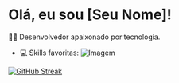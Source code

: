 # Olá, eu sou [Seu Nome]!
👨‍💻 Desenvolvedor apaixonado por tecnologia.

- 💻 Skills favoritas: ![Imagem](https://w7.pngwing.com/pngs/585/981/png-transparent-html-js-and-css-logo-cascading-style-sheets-javascript-html-css3-jquery-logo-miscellaneous-text-trademark-thumbnail.png)

[![GitHub Streak](https://streak-stats.demolab.com/?user=matiasjunior13)](https://git.io/streak-stats)
